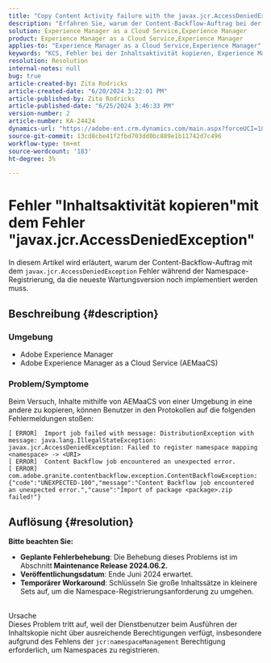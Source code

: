 ```yaml
---
title: "Copy Content Activity failure with the javax.jcr.AccessDeniedException error"
description: "Erfahren Sie, warum der Content-Backflow-Auftrag bei der Namespace-Registrierung in Adobe Experience Manager mit dem Fehler javax.jcr.AccessDeniedException fehlschlägt."
solution: Experience Manager as a Cloud Service,Experience Manager
product: Experience Manager as a Cloud Service,Experience Manager
applies-to: "Experience Manager as a Cloud Service,Experience Manager"
keywords: "KCS, Fehler bei der Inhaltsaktivität kopieren, Experience Manager, Content-Backflow-Auftrag schlägt fehl, AEMaaCS, javax.jcr.AccessDeniedException-Fehler"
resolution: Resolution
internal-notes: null
bug: true
article-created-by: Zita Rodricks
article-created-date: "6/20/2024 3:22:01 PM"
article-published-by: Zita Rodricks
article-published-date: "6/25/2024 3:46:33 PM"
version-number: 2
article-number: KA-24424
dynamics-url: "https://adobe-ent.crm.dynamics.com/main.aspx?forceUCI=1&pagetype=entityrecord&etn=knowledgearticle&id=d078d3d1-182f-ef11-840a-0022480aed6f"
source-git-commit: 13cd8cbe41f2fbd703dd0bc889e1b11742d7c496
workflow-type: tm+mt
source-wordcount: '183'
ht-degree: 3%

---
```


# Fehler &quot;Inhaltsaktivität kopieren&quot;mit dem Fehler &quot;javax.jcr.AccessDeniedException&quot;


In diesem Artikel wird erläutert, warum der Content-Backflow-Auftrag mit dem `javax.jcr.AccessDeniedException` Fehler während der Namespace-Registrierung, da die neueste Wartungsversion noch implementiert werden muss.

## Beschreibung {#description}


### Umgebung

- Adobe Experience Manager
- Adobe Experience Manager as a Cloud Service (AEMaaCS)




### Problem/Symptome

Beim Versuch, Inhalte mithilfe von AEMaaCS von einer Umgebung in eine andere zu kopieren, können Benutzer in den Protokollen auf die folgenden Fehlermeldungen stoßen:


```plaintext
[ ERROR]  Import job failed with message: DistributionException with message: java.lang.IllegalStateException: javax.jcr.AccessDeniedException: Failed to register namespace mapping <namespace> -> <URI>
[ ERROR]  Content Backflow job encountered an unexpected error.
[ ERROR]  com.adobe.granite.contentbackflow.exception.ContentBackflowException: {"code":"UNEXPECTED-100","message":"Content Backflow job encountered an unexpected error.","cause":"Import of package <package>.zip failed!"}
```





## Auflösung {#resolution}


<b>Bitte beachten Sie:</b>

- <b>Geplante Fehlerbehebung</b>: Die Behebung dieses Problems ist im Abschnitt<b> Maintenance Release 2024.06.2.</b>
- <b>Veröffentlichungsdatum</b>: Ende Juni 2024 erwartet.
- <b>Temporärer Workaround</b>: Schlüsseln Sie große Inhaltssätze in kleinere Sets auf, um die Namespace-Registrierungsanforderung zu umgehen.





<br>Ursache<br>
Dieses Problem tritt auf, weil der Dienstbenutzer beim Ausführen der Inhaltskopie nicht über ausreichende Berechtigungen verfügt, insbesondere aufgrund des Fehlens der `jcr:namespaceManagement` Berechtigung erforderlich, um Namespaces zu registrieren.
